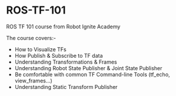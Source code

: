 # ROS-TF-101
ROS TF 101 course from Robot Ignite Academy

The course covers:- 
- How to Visualize TFs
- How Publish & Subscribe to TF data
- Understanding Transformations & Frames
- Understanding Robot State Publisher & Joint State Publisher
- Be comfortable with common TF Command-line Tools (tf_echo, view_frames…)
- Understanding Static Transform Publisher

